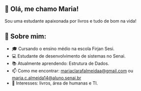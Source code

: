 ## 🌸 Olá, me chamo Maria!

Sou uma estudante apaixonada por livros e tudo de bom na vida!

## 🚀 Sobre mim:

- 🎓 Cursando o ensino médio na escola Firjan Sesi.
- 💻 Estudante de desenvolvimento de sistemas no Senai.
- 📚 Atualmente aprendendo: Estrutura de Dados.
- 📫 Como me encontrar: mariaclarafalmeidaa@gmail.com ou maria.c.almeida14@aluno.senai.br
- 🌱 Interesses: livros, área de humanas e TI.
